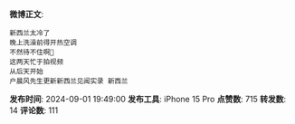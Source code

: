 **微博正文**: 
```
新西兰太冷了
晚上洗澡前得开热空调
不然待不住啊🙏
这两天忙于拍视频
从后天开始
户晨风先生更新新西兰见闻实录 新西兰
```
**发布时间**: 2024-09-01 19:49:00
**发布工具**: iPhone 15 Pro
**点赞数**: 715
**转发数**: 14
**评论数**: 111
